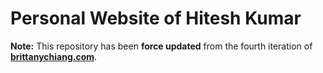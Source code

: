 # Personal Website of Hitesh Kumar

**Note:** This repository has been **force updated** from the fourth iteration of  
[**brittanychiang.com**](https://brittanychiang.com).